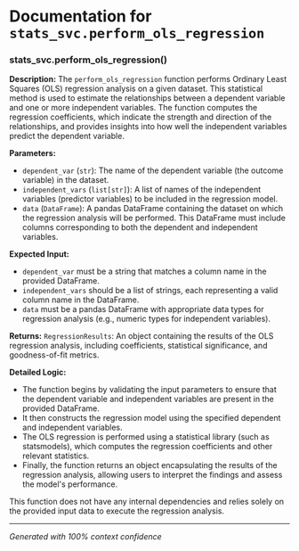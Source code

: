 # Documentation for `stats_svc.perform_ols_regression`

### stats_svc.perform_ols_regression()

**Description:**
The `perform_ols_regression` function performs Ordinary Least Squares (OLS) regression analysis on a given dataset. This statistical method is used to estimate the relationships between a dependent variable and one or more independent variables. The function computes the regression coefficients, which indicate the strength and direction of the relationships, and provides insights into how well the independent variables predict the dependent variable.

**Parameters:**
- `dependent_var` (`str`): The name of the dependent variable (the outcome variable) in the dataset.
- `independent_vars` (`list[str]`): A list of names of the independent variables (predictor variables) to be included in the regression model.
- `data` (`DataFrame`): A pandas DataFrame containing the dataset on which the regression analysis will be performed. This DataFrame must include columns corresponding to both the dependent and independent variables.

**Expected Input:**
- `dependent_var` must be a string that matches a column name in the provided DataFrame.
- `independent_vars` should be a list of strings, each representing a valid column name in the DataFrame.
- `data` must be a pandas DataFrame with appropriate data types for regression analysis (e.g., numeric types for independent variables).

**Returns:**
`RegressionResults`: An object containing the results of the OLS regression analysis, including coefficients, statistical significance, and goodness-of-fit metrics.

**Detailed Logic:**
- The function begins by validating the input parameters to ensure that the dependent variable and independent variables are present in the provided DataFrame.
- It then constructs the regression model using the specified dependent and independent variables.
- The OLS regression is performed using a statistical library (such as statsmodels), which computes the regression coefficients and other relevant statistics.
- Finally, the function returns an object encapsulating the results of the regression analysis, allowing users to interpret the findings and assess the model's performance. 

This function does not have any internal dependencies and relies solely on the provided input data to execute the regression analysis.

---
*Generated with 100% context confidence*
